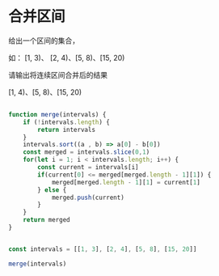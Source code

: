 # 合并区间


给出一个区间的集合，

如： [1, 3)、 [2, 4)、[5, 8)、[15, 20)

请输出将连续区间合并后的结果

[1, 4)、[5, 8)、[15, 20)


```js

function merge(intervals) {
    if (!intervals.length) {
        return intervals
    }
    intervals.sort((a , b) => a[0] - b[0])
    const merged = intervals.slice(0,1)
    for(let i = 1; i < intervals.length; i++) {
        const current = intervals[i]
        if(current[0] <= merged[merged.length - 1][1]) {
            merged[merged.length - 1][1] = current[1]
        } else {
            merged.push(current)
        }
    }
    return merged
}


const intervals = [[1, 3], [2, 4], [5, 8], [15, 20]]

merge(intervals)

```